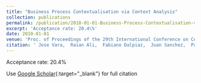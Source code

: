 ```yaml
---
title: "Business Process Contextualisation via Context Analysis"
collection: publications
permalink: /publication/2010-01-01-Business-Process-Contextualisation-via-Context-Analysis
excerpt: 'Acceptance rate: 20.4\%'
date: 2010-01-01
venue: 'Proc. of Proceedings of the 29th International Conference on Conceptual Modeling (ER 2010)'
citation: ' Jose Vara,  Raian Ali,  Fabiano Dalpiaz,  Juan Sanchez,  Paolo Giorgini, &quot;Business Process Contextualisation via Context Analysis.&quot; Proc. of Proceedings of the 29th International Conference on Conceptual Modeling (ER 2010), 2010.'
---
```

Acceptance rate: 20.4\%

Use [Google Scholar](https://scholar.google.com/scholar?q=Business+Process+Contextualisation+via+Context+Analysis){:target="_blank"} for full citation